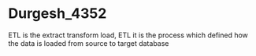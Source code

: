# Durgesh_4352
ETL is the extract transform load, ETL it is the process which defined how the data is loaded from source to target database 

